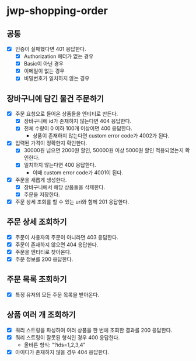 # jwp-shopping-order

## 공통
- [x] 인증이 실패했다면 401 응답한다.
  - [x] Authorization 헤더가 없는 경우
  - [x] Basic이 아닌 경우
  - [x] 이메일이 없는 경우
  - [x] 비밀번호가 일치하지 않는 경우

## 장바구니에 담긴 물건 주문하기
- [x] 주문 요청으로 들어온 상품들을 엔티티로 만든다. 
  - [x] 장바구니에 id가 존재하지 않는다면 404 응답한다.
  - [x] 전체 수량이 0 이하 100개 이상이면 400 응답한다.
    - 상품이 존재하지 않는다면 custom error code가 4002가 된다. 
- [x] 입력된 가격이 정확한지 확인한다. 
  - [x] 30000원 넘으면 2000원 할인, 50000원 이상 5000원 할인 적용되었는지 확인한다.
  - [x] 일치하지 않는다면 400 응답한다. 
    - 이때 custom error code가 4001이 된다.  
- [x] 주문을 새롭게 생성한다.
  - [x] 장바구니에서 해당 상품들을 삭제한다.
  - [x] 주문을 저장한다.
- [x] 주문 상세 조회를 할 수 있는 uri와 함께 201 응답한다. 

## 주문 상세 조회하기
- [x] 주문이 사용자의 주문이 아니라면 403 응답한다.
- [x] 주문이 존재하지 않으면 404 응답한다.
- [x] 주문을 엔티티로 찾아온다.
- [x] 주문 정보를 200 응답한다. 

## 주문 목록 조회하기 
- [x] 특정 유저의 모든 주문 목록을 받아온다.

## 상품 여러 개 조회하기
- [x] 쿼리 스트링을 파싱하여 여러 상품을 한 번에 조회한 결과를 200 응답한다.
- [x] 쿼리 스트링이 잘못된 형식인 경우 400 응답한다.
  - 올바른 형식: "?ids=1,2,3,4"
- [x] 아이디가 존재하지 않을 경우 404 응답한다. 
